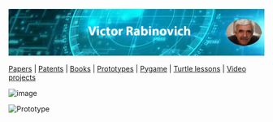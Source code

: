 
![Header Image](https://raw.githubusercontent.com/victenna/vrabinovich/main/Images/Header.png)

[Papers](papers.md) | [Patents](patents.md) | [Books](books.md) | [Prototypes](prototypes.md) | [Pygame](pygame.md) | [Turtle lessons](turtle_lessons.md) | [Video projects](video_projects.md)


![image](https://github.com/user-attachments/assets/ba9d84ce-a21f-4f67-94ac-d095e75ee7c6)

![Prototype](https://github.com/user-attachments/assets/e1918bc8-de21-4f81-ba34-d30a0e9816a1)






